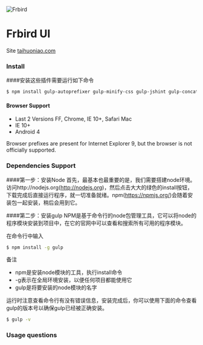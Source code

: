 ![Frbird](http://frstatic.qiniudn.com/images/link-logo1.jpg)

# Frbird UI
Site [taihuoniao.com](http://www.taihuoniao.com/)

### Install
####安装这些插件需要运行如下命令
```bash
$ npm install gulp-autoprefixer gulp-minify-css gulp-jshint gulp-concat gulp-uglify gulp-imagemin gulp-notify gulp-rename gulp-livereload gulp-cache del --save-dev
```

#### Browser Support

* Last 2 Versions FF, Chrome, IE 10+, Safari Mac
* IE 10+
* Android 4

Browser prefixes are present for Internet Explorer 9, but the browser is not officially supported.



### Dependencies Support

####第一步：安装Node
首先，最基本也最重要的是，我们需要搭建node环境。访问http://nodejs.org(http://nodejs.org)，然后点击大大的绿色的install按钮，下载完成后直接运行程序，就一切准备就绪。npm(https://npmjs.org/)会随着安装包一起安装，稍后会用到它。

####第二步：安装gulp
NPM是基于命令行的node包管理工具，它可以将node的程序模块安装到项目中，在它的官网中可以查看和搜索所有可用的程序模块。

在命令行中输入
```bash
$ npm install -g gulp 
```

备注
* npm是安装node模块的工具，执行install命令
* -g表示在全局环境安装，以便任何项目都能使用它
* gulp是将要安装的node模块的名字

运行时注意查看命令行有没有错误信息，安装完成后，你可以使用下面的命令查看gulp的版本号以确保gulp已经被正确安装。

```bash
$ gulp -v
```


### Usage questions













